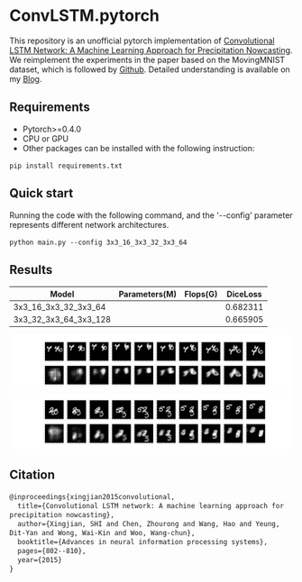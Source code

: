 # ConvLSTM.pytorch

This repository is an unofficial pytorch implementation of 
[Convolutional LSTM Network: A Machine Learning Approach for Precipitation Nowcasting](https://arxiv.org/abs/1506.04214v1).
We reimplement the experiments in the paper based on the MovingMNIST dataset, which is followed by [Github](https://github.com/jhhuang96/ConvLSTM-PyTorch).
Detailed understanding is available on my [Blog](https://www.cnblogs.com/CZiFan/).

## Requirements
- Pytorch>=0.4.0
- CPU or GPU
- Other packages can be installed with the following instruction:
```
pip install requirements.txt
```
  
## Quick start
Running the code with the following command, and the '--config' parameter represents different network architectures.
```
python main.py --config 3x3_16_3x3_32_3x3_64
```

## Results
| Model | Parameters(M) | Flops(G) | DiceLoss |
|---|---|---|---|
| 3x3_16_3x3_32_3x3_64 | | | 0.682311 | 
| 3x3_32_3x3_64_3x3_128 | | | 0.665905 |

![result1](output/cache/099_00010.png)
![result2](output/cache/099_00030.png)
## Citation

```
@inproceedings{xingjian2015convolutional,
  title={Convolutional LSTM network: A machine learning approach for precipitation nowcasting},
  author={Xingjian, SHI and Chen, Zhourong and Wang, Hao and Yeung, Dit-Yan and Wong, Wai-Kin and Woo, Wang-chun},
  booktitle={Advances in neural information processing systems},
  pages={802--810},
  year={2015}
}
```